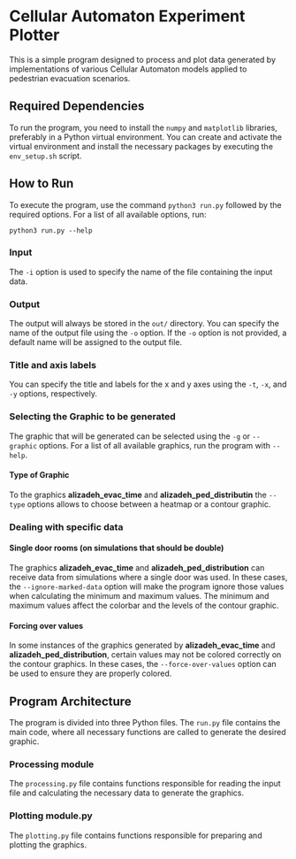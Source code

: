 # Cellular Automaton Experiment Plotter

This is a simple program designed to process and plot data generated by implementations of various Cellular Automaton models applied to pedestrian evacuation scenarios.

## Required Dependencies

To run the program, you need to install the `numpy` and `matplotlib` libraries, preferably in a Python virtual environment. You can create and activate the virtual environment and install the necessary packages by executing the `env_setup.sh` script.

## How to Run

To execute the program, use the command `python3 run.py` followed by the required options. For a list of all available options, run:

```shell
python3 run.py --help
```

### Input

The `-i` option is used to specify the name of the file containing the input data. 

### Output

The output will always be stored in the `out/` directory. You can specify the name of the output file using the `-o` option. If the `-o` option is not provided, a default name will be assigned to the output file.

### Title and axis labels

You can specify the title and labels for the x and y axes using the `-t`, `-x`, and `-y` options, respectively.

### Selecting the Graphic to be generated

The graphic that will be generated can be selected using the `-g` or `--graphic` options. For a list of all available graphics, run the program with `--help`.

#### Type of Graphic

To the graphics **alizadeh_evac_time** and **alizadeh_ped_distributin** the `--type` options allows to choose between a heatmap or a contour graphic. 

### Dealing with specific data

#### Single door rooms (on simulations that should be double)

The graphics **alizadeh_evac_time** and **alizadeh_ped_distribution** can receive data from simulations where a single door was used. In these cases, the `--ignore-marked-data` option will make the program ignore those values when calculating the minimum and maximum values. The minimum and maximum values affect the colorbar and the levels of the contour graphic.

#### Forcing over values

In some instances of the graphics generated by **alizadeh_evac_time** and **alizadeh_ped_distribution**, certain values may not be colored correctly on the contour graphics. In these cases, the `--force-over-values` option can be used to ensure they are properly colored.

## Program Architecture

The program is divided into three Python files. The `run.py` file contains the main code, where all necessary functions are called to generate the desired graphic.

### Processing module

The `processing.py` file contains functions responsible for reading the input file and calculating the necessary data to generate the graphics.

### Plotting module.py

The `plotting.py` file contains functions responsible for preparing and plotting the graphics.